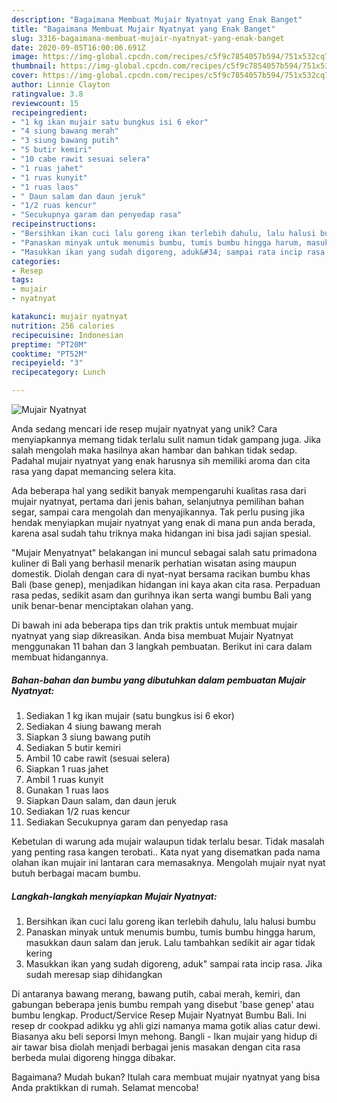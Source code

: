 ```yaml
---
description: "Bagaimana Membuat Mujair Nyatnyat yang Enak Banget"
title: "Bagaimana Membuat Mujair Nyatnyat yang Enak Banget"
slug: 3316-bagaimana-membuat-mujair-nyatnyat-yang-enak-banget
date: 2020-09-05T16:00:06.691Z
image: https://img-global.cpcdn.com/recipes/c5f9c7854057b594/751x532cq70/mujair-nyatnyat-foto-resep-utama.jpg
thumbnail: https://img-global.cpcdn.com/recipes/c5f9c7854057b594/751x532cq70/mujair-nyatnyat-foto-resep-utama.jpg
cover: https://img-global.cpcdn.com/recipes/c5f9c7854057b594/751x532cq70/mujair-nyatnyat-foto-resep-utama.jpg
author: Linnie Clayton
ratingvalue: 3.8
reviewcount: 15
recipeingredient:
- "1 kg ikan mujair satu bungkus isi 6 ekor"
- "4 siung bawang merah"
- "3 siung bawang putih"
- "5 butir kemiri"
- "10 cabe rawit sesuai selera"
- "1 ruas jahet"
- "1 ruas kunyit"
- "1 ruas laos"
- " Daun salam dan daun jeruk"
- "1/2 ruas kencur"
- "Secukupnya garam dan penyedap rasa"
recipeinstructions:
- "Bersihkan ikan cuci lalu goreng ikan terlebih dahulu, lalu halusi bumbu"
- "Panaskan minyak untuk menumis bumbu, tumis bumbu hingga harum, masukkan daun salam dan jeruk. Lalu tambahkan sedikit air agar tidak kering"
- "Masukkan ikan yang sudah digoreng, aduk&#34; sampai rata incip rasa. Jika sudah meresap siap dihidangkan"
categories:
- Resep
tags:
- mujair
- nyatnyat

katakunci: mujair nyatnyat 
nutrition: 256 calories
recipecuisine: Indonesian
preptime: "PT20M"
cooktime: "PT52M"
recipeyield: "3"
recipecategory: Lunch

---
```



![Mujair Nyatnyat](https://img-global.cpcdn.com/recipes/c5f9c7854057b594/751x532cq70/mujair-nyatnyat-foto-resep-utama.jpg)

Anda sedang mencari ide resep mujair nyatnyat yang unik? Cara menyiapkannya memang tidak terlalu sulit namun tidak gampang juga. Jika salah mengolah maka hasilnya akan hambar dan bahkan tidak sedap. Padahal mujair nyatnyat yang enak harusnya sih memiliki aroma dan cita rasa yang dapat memancing selera kita.

Ada beberapa hal yang sedikit banyak mempengaruhi kualitas rasa dari mujair nyatnyat, pertama dari jenis bahan, selanjutnya pemilihan bahan segar, sampai cara mengolah dan menyajikannya. Tak perlu pusing jika hendak menyiapkan mujair nyatnyat yang enak di mana pun anda berada, karena asal sudah tahu triknya maka hidangan ini bisa jadi sajian spesial.

&#34;Mujair Menyatnyat&#34; belakangan ini muncul sebagai salah satu primadona kuliner di Bali yang berhasil menarik perhatian wisatan asing maupun domestik. Diolah dengan cara di nyat-nyat bersama racikan bumbu khas Bali (base genep), menjadikan hidangan ini kaya akan cita rasa. Perpaduan rasa pedas, sedikit asam dan gurihnya ikan serta wangi bumbu Bali yang unik benar-benar menciptakan olahan yang.


Di bawah ini ada beberapa tips dan trik praktis untuk membuat mujair nyatnyat yang siap dikreasikan. Anda bisa membuat Mujair Nyatnyat menggunakan 11 bahan dan 3 langkah pembuatan. Berikut ini cara dalam membuat hidangannya.

<!--inarticleads1-->

##### Bahan-bahan dan bumbu yang dibutuhkan dalam pembuatan Mujair Nyatnyat:

1. Sediakan 1 kg ikan mujair (satu bungkus isi 6 ekor)
1. Sediakan 4 siung bawang merah
1. Siapkan 3 siung bawang putih
1. Sediakan 5 butir kemiri
1. Ambil 10 cabe rawit (sesuai selera)
1. Siapkan 1 ruas jahet
1. Ambil 1 ruas kunyit
1. Gunakan 1 ruas laos
1. Siapkan  Daun salam, dan daun jeruk
1. Sediakan 1/2 ruas kencur
1. Sediakan Secukupnya garam dan penyedap rasa


Kebetulan di warung ada mujair walaupun tidak terlalu besar. Tidak masalah yang penting rasa kangen terobati.. Kata nyat yang disematkan pada nama olahan ikan mujair ini lantaran cara memasaknya. Mengolah mujair nyat nyat butuh berbagai macam bumbu. 

<!--inarticleads2-->

##### Langkah-langkah menyiapkan Mujair Nyatnyat:

1. Bersihkan ikan cuci lalu goreng ikan terlebih dahulu, lalu halusi bumbu
1. Panaskan minyak untuk menumis bumbu, tumis bumbu hingga harum, masukkan daun salam dan jeruk. Lalu tambahkan sedikit air agar tidak kering
1. Masukkan ikan yang sudah digoreng, aduk&#34; sampai rata incip rasa. Jika sudah meresap siap dihidangkan


Di antaranya bawang merang, bawang putih, cabai merah, kemiri, dan gabungan beberapa jenis bumbu rempah yang disebut &#39;base genep&#39; atau bumbu lengkap. Product/Service Resep Mujair Nyatnyat Bumbu Bali. Ini resep dr cookpad adikku yg ahli gizi namanya mama gotik alias catur dewi. Biasanya aku beli seporsi lmyn mehong. Bangli - Ikan mujair yang hidup di air tawar bisa diolah menjadi berbagai jenis masakan dengan cita rasa berbeda mulai digoreng hingga dibakar. 

Bagaimana? Mudah bukan? Itulah cara membuat mujair nyatnyat yang bisa Anda praktikkan di rumah. Selamat mencoba!
